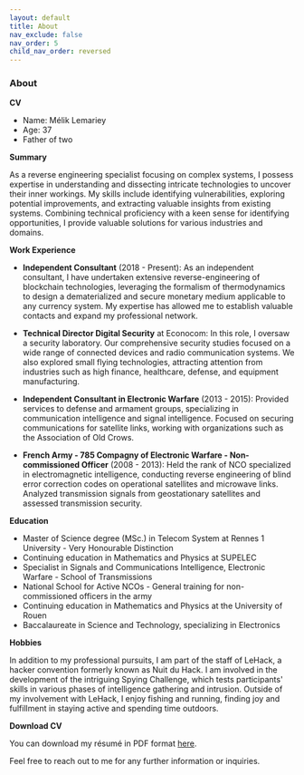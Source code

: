 ```yaml
---
layout: default
title: About
nav_exclude: false
nav_order: 5
child_nav_order: reversed
---
```


### About

**CV**

- Name: Mélik Lemariey
- Age: 37
- Father of two

**Summary**

As a reverse engineering specialist focusing on complex systems, I possess expertise in understanding and dissecting intricate technologies to uncover their inner workings. My skills include identifying vulnerabilities, exploring potential improvements, and extracting valuable insights from existing systems. Combining technical proficiency with a keen sense for identifying opportunities, I provide valuable solutions for various industries and domains.

**Work Experience**

- **Independent Consultant** (2018 - Present): As an independent consultant, I have undertaken extensive reverse-engineering of blockchain technologies, leveraging the formalism of thermodynamics to design a dematerialized and secure monetary medium applicable to any currency system. My expertise has allowed me to establish valuable contacts and expand my professional network.

- **Technical Director Digital Security** at Econocom: In this role, I oversaw a security laboratory. Our comprehensive security studies focused on a wide range of connected devices and radio communication systems. We also explored small flying technologies, attracting attention from industries such as high finance, healthcare, defense, and equipment manufacturing.

- **Independent Consultant in Electronic Warfare** (2013 - 2015): Provided services to defense and armament groups, specializing in communication intelligence and signal intelligence. Focused on securing communications for satellite links, working with organizations such as the Association of Old Crows.

- **French Army - 785 Compagny of Electronic Warfare - Non-commissioned Officer** (2008 - 2013): Held the rank of NCO specialized in electromagnetic intelligence, conducting reverse engineering of blind error correction codes on operational satellites and microwave links. Analyzed transmission signals from geostationary satellites and assessed transmission security.

**Education**

- Master of Science degree (MSc.) in Telecom System at Rennes 1 University - Very Honourable Distinction
- Continuing education in Mathematics and Physics at SUPELEC
- Specialist in Signals and Communications Intelligence, Electronic Warfare - School of Transmissions
- National School for Active NCOs - General training for non-commissioned officers in the army
- Continuing education in Mathematics and Physics at the University of Rouen
- Baccalaureate in Science and Technology, specializing in Electronics

**Hobbies**

In addition to my professional pursuits, I am part of the staff of LeHack, a hacker convention formerly known as Nuit du Hack. I am involved in the development of the intriguing Spying Challenge, which tests participants' skills in various phases of intelligence gathering and intrusion. Outside of my involvement with LeHack, I enjoy fishing and running, finding joy and fulfillment in staying active and spending time outdoors.

**Download CV**

You can download my résumé in PDF format [here](resume.pdf).

Feel free to reach out to me for any further information or inquiries.
